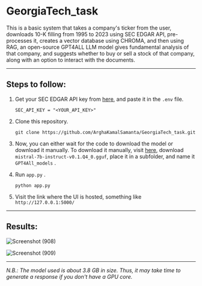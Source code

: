 # GeorgiaTech_task

<p>This is a basic system that takes a company's ticker from the user, downloads 10-K filling from 1995 to 2023 using SEC EDGAR API, pre-processes it, creates a vector database using CHROMA, and then using RAG, an open-source GPT4ALL LLM model gives fundamental analysis of that company, and suggests whether to buy or sell a stock of that company, along with an option to interact with the documents.</p>

-------------------------

## Steps to follow:
1. Get your SEC EDGAR API key from <a href=https://sec-api.io/>here</a>, and paste it in the  `.env` file.
   ```.env
   SEC_API_KEY = "<YOUR_API_KEY>"
   ```
2. Clone this repository.
   
   ```
   git clone https://github.com/ArghaKamalSamanta/GeorgiaTech_task.git
   ```
3. Now, you can either wait for the code to download the model or download it manually. To download it manually, visit <a href=https://gpt4all.io/index.html>here</a>, download  `mistral-7b-instruct-v0.1.Q4_0.gguf`,  place it in a subfolder, and name it  `GPT4All_models` .
4. Run  `app.py` .
   ```
   python app.py
   ```
5. Visit the link where the UI is hosted, something like  `http://127.0.0.1:5000/`

----------------------------

## Results:

![Screenshot (908)](https://github.com/ArghaKamalSamanta/GeorgiaTech_task/assets/97786651/13a9c01f-0943-49c6-b042-7a5c1600458d)

![Screenshot (909)](https://github.com/ArghaKamalSamanta/GeorgiaTech_task/assets/97786651/4dbf2b34-b36e-4c15-9f6e-7bce8f81c823)

---------------------------------

*N.B.: The model used is about 3.8 GB in size. Thus, it may take time to generate a response if you don't have a GPU core.*


